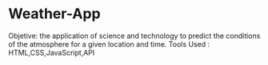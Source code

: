 # Weather-App
Objetive:  the application of science and technology to predict the conditions of the atmosphere for a given location and time.
Tools Used : HTML,CSS,JavaScript,API
 
